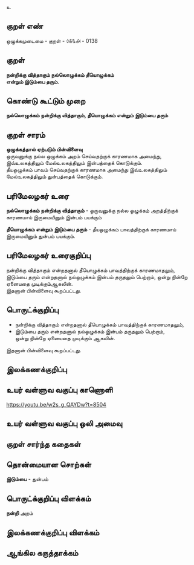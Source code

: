 உ

## குறள் எண் 

ஒழுக்கமுடைமை - குறள் - ௦௧௩௮ - 0138  

## குறள் 

**நன்றிக்கு வித்தாகும் நல்லொழுக்கம் தீயொழுக்கம்  
என்றும் இடும்பை தரும்.** 

## கொண்டு கூட்டும் முறை

**நல்லொழுக்கம் நன்றிக்கு வித்தாகும், தீயொழுக்கம் என்றும் இடும்பை தரும்**

## குறள் சாரம் 

**ஒழுக்கத்தால் ஏற்படும் பின்விளைவு**  
ஒருவனுக்கு நல்ல ஒழுக்கம் அறம் செய்வதற்குக் காரணமாக அமைந்து, இவ்உலகத்திலும் மேல்உலகத்திலும் இன்பத்தைக் கொடுக்கும்.  
தீயஒழுக்கம் பாவம் செய்வதற்குக் காரணமாக அமைந்து இவ்உலகத்திலும் மேல்உலகத்திலும் துன்பத்தைக் கொடுக்கும்.  

## பரிமேலழகர் உரை

**நல்லொழுக்கம் நன்றிக்கு வித்தாகும்** -  ஒருவனுக்கு நல்ல ஒழுக்கம் அறத்திற்குக் காரணமாய் இருமையினும் இன்பம் பயக்கும்  

**தீயொழுக்கம் என்றும் இடும்பை தரும்** - தீயஒழுக்கம் பாவத்திற்குக் காரணமாய் இருமையினும் துன்பம் பயக்கும்.   

## பரிமேலழகர் உரைகுறிப்பு   

நன்றிக்கு வித்தாகும் என்றதனால் தீயொழுக்கம் பாவத்திற்குக் காரணமாதலும், இடும்பை தரும் என்றதனால் நல்ஒழுக்கம் இன்பம் தருதலும் பெற்றாம், ஒன்று நின்றே ஏனையதை முடிக்கும்ஆகலின்.  
இதனான் பின்விளைவு கூறப்பட்டது.  

## பொருட்க்குறிப்பு 

* நன்றிக்கு வித்தாகும் என்றதனால் தீயொழுக்கம் பாவத்திற்குக் காரணமாதலும்,  
 * இடும்பை தரும் என்றதனால் நல்ஒழுக்கம் இன்பம் தருதலும் பெற்றாம்,  
 ஒன்று நின்றே ஏனையதை முடிக்கும் ஆகலின். 
 
இதனான் பின்விளைவு கூறப்பட்டது. 

## இலக்கணக்குறிப்பு  


## உயர் வள்ளுவ வகுப்பு காணொளி

https://youtu.be/w2s_g_QAYDw?t=8504

## உயர் வள்ளுவ வகுப்பு ஒலி அமைவு 

 
## குறள் சார்ந்த கதைகள் 


## தொன்மையான சொற்கள்

**இடும்பை** - துன்பம்   

## பொருட்க்குறிப்பு விளக்கம்

**நன்றி** அறம்   

## இலக்கணக்குறிப்பு விளக்கம்


## ஆங்கில கருத்தாக்கம் 


